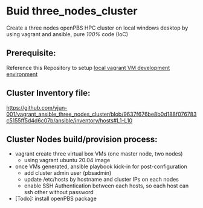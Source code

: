 # Buid three_nodes_cluster

Create a three nodes openPBS HPC cluster on local windows desktop by using vagrant and ansible, pure *100%* code (IoC)

## Prerequisite:
Reference this Repository to setup [local vagrant VM development environment](https://github.com/yjun-001/vagrant_vm_windows10)

## Cluster Inventory file:

https://github.com/yjun-001/vagrant_ansible_three_nodes_cluster/blob/9637f676be8b0d188f076783c5155ff5d4d6c07b/ansible/inventory/hosts#L1-L10

## Cluster Nodes build/provision process:
- vagrant create three virtual box VMs (one master node, two nodes)
  - using vagrant ubuntu 20.04 image 
- once VMs generated, ansible playbook kick-in for post-configuration
  - add cluster admin user (pbsadmin)
  - update /etc/hosts by hostname and cluster IPs on each nodes
  - enable SSH Authentication between each hosts, so each host can ssh other without password
- [Todo]: install openPBS package
 
